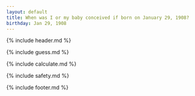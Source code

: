 ```yaml
---
layout: default
title: When was I or my baby conceived if born on January 29, 1908?
birthday: Jan 29, 1908
---
```


{% include header.md %}

{% include guess.md %}

{% include calculate.md %}

{% include safety.md %}

{% include footer.md %}



